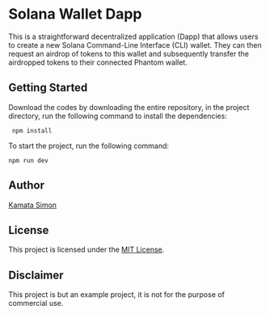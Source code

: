 # Solana Wallet Dapp

This is a straightforward decentralized application (Dapp) that allows users to create a new Solana Command-Line Interface (CLI) wallet. They can then request an airdrop of tokens to this wallet and subsequently transfer the airdropped tokens to their connected Phantom wallet.

## Getting Started

Download the codes by downloading the entire repository, in the project directory,  run the following command to install the dependencies:

```shell
 npm install
```

To start the project, run the following command:

```shell
npm run dev
```

## Author

[Kamata Simon](https://github.com/kamatasimon)

## License

This project is licensed under the [MIT License](LICENSE).

## Disclaimer

This project is but an example project, it is not for the purpose of commercial use.
